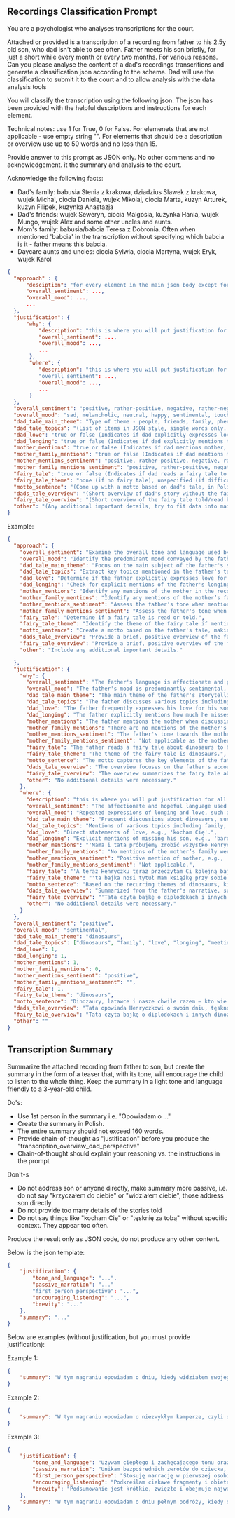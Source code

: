 
## Recordings Classification Prompt

You are a psychologist who analyses transcriptions for the court. 

Attached or provided is a transcription of a recording from father to his 2.5y old son, who dad isn't able to see often. Father meets his son briefly, for just a short while every month or every two months. For various reasons. Can you please analyse the content of a dad's recordings transcritions and generate a classification json according to the schema. Dad will use the classification to submit it to the court and to allow analysis with the data analysis tools

You will classify the transcription using the following json. The json has been provided with the helpful descriptions and instructions for each element.

Technical notes: use 1 for True, 0 for False. For elemenets that are not applicable - use empty string "". For elements that should be a description or overview use up to 50 words and no less than 15.

Provide answer to this prompt as JSON only. No other commens and no acknowledgement.
it the summary and analysis to the court.

Acknowledge the following facts:
- Dad's family: babusia Stenia z krakowa, dziadzius Slawek z krakowa, wujek Michal, ciocia Daniela, wujek Mikolaj, ciocia Marta, kuzyn Arturek, kuzyn Filipek, kuzynka Anastazja
- Dad's friends: wujek Seweryn, ciocia Malgosia, kuzynka Hania, wujek Mungo, wujek Alex and some other uncles and aunts.
- Mom's family: babusia/babcia Teresa z Dobronia. Often when mentioned 'babcia' in the transcription without specifying which babcia is it - father means this babcia.
- Daycare aunts and uncles: ciocia Sylwia, ciocia Martyna, wujek Eryk, wujek Karol


```json
{
  "approach" : {
      "desciption": "for every element in the main json body except for approaches and justifications, provide a chain-of-though explanation how you will approach the classification of each of those elements, example: overall_sentiment, overall_mood, dad_tale_main_theme etc... . Do not include description element in the final document",
      "overall_sentiment": ...,
      "overall_mood": ...,
      ...
  },
  "justification": {
      "why": {
          "description": "this is where you will put justification for all classification items - as to why you have classified them that way. provide justification for all items. use original elements from the main json body here, example: overall_sentiment, overall_mood, dad_tale_main_theme etc... . Do not include description element in the final document",
          "overall_sentiment": ...,
          "overall_mood": ...,
          ...
       },      
       "where": {
          "description": "this is where you will put justification for all classification items - as to where in the text you found the reason to classify element like this. Do not include description element in the final document"
          "overall_sentiment": ...,
          "overall_mood": ...,
          ...
       }
  },
  "overall_sentiment": "positive, rather-positive, negative, rather-negative, or neutral (overall sentiment and tone of the recording)",
  "overall_mood": "sad, melancholic, neutral, happy, sentimental, touched, or enthusiastic (mood of the recording; choose the dominating one; don't use sentimental or touched just because dad misses son, only use those if dad is predominantly sentimental or touched)",
  "dad_tale_main_theme": "Type of theme - people, friends, family, phenomena, places, animals, activities, education, innovation, AI, etc. (Choose a single, reasonably granular item for recordings bucketing). Ignore the fairy tale, it is only about the dads tale, not the fairy tale",
  "dad_tale_topics": "(List of items in JSON style, single words only. Main topics without reference to the fairy tale. These will be used for the tags cloud) . Ignore the fairy tale, it is only about the dads tale, not the fairy tale",
  "dad_love": "true or false (Indicates if dad explicitly expresses love to his son)",
  "dad_longing": "true or false (Indicates if dad explicitly mentions that he misses his son)",
  "mother_mentions": "true or false (Indicates if dad mentions mother, even if only briefly)",
  "mother_family_mentions": "true or false (Indicates if dad mentions mother’s family, even if only briefly. Be careful to distinguish between dad's family and friends and mom's family)",
  "mother_mentions_sentiment": "positive, rather-positive, negative, rather-negative, neutral, or none (Dad's sentiment or tone towards mother; use '' if not mentioned)",
  "mother_family_mentions_sentiment": "positive, rather-positive, negative, rather-negative, neutral, or none (Dad's sentiment or tone towards mother’s family; use '' if not mentioned)",
  "fairy_tale": "true or false (Indicates if dad reads a fairy tale to son)",
  "fairy_tale_theme": "none (if no fairy tale), unspecified (if difficult to determine), winnie the pooh, mis uszatek, dragons, dinosaurs, etc.",
  "motto_sentence": "(Come up with a motto based on dad's tale, in Polish. Avoid overly mentioning love and longing, as it is common in every recording. Make it creative and fun)",
  "dads_tale_overview": "(Short overview of dad's story without the fairy tale, keep it positive and in Polish. Can include a song, poem, or other non-fairy tale elements. In that case provide a short overview of a song or poem) . Ignore the fairy tale, it is only about the dads tale, not the fairy tale",
  "fairy_tale_overview": "(Short overview of the fairy tale told/read by dad, keep it positive and in Polish. Use 'none' if no fairy tale)",
  "other": "(Any additional important details, try to fit data into main elements)",
}

```

Example:

```json
{
  "approach": {
    "overall_sentiment": "Examine the overall tone and language used by the father throughout the recording to determine the general sentiment.",
    "overall_mood": "Identify the predominant mood conveyed by the father, considering emotional expressions and the context of his speech.",
    "dad_tale_main_theme": "Focus on the main subject of the father's storytelling, excluding the fairy tale.",
    "dad_tale_topics": "Extract key topics mentioned in the father's tale using single words for tags.",
    "dad_love": "Determine if the father explicitly expresses love for his son.",
    "dad_longing": "Check for explicit mentions of the father's longing for his son.",
    "mother_mentions": "Identify any mentions of the mother in the recording.",
    "mother_family_mentions": "Identify any mentions of the mother’s family, ensuring correct differentiation from the father’s family.",
    "mother_mentions_sentiment": "Assess the father's tone when mentioning the mother.",
    "mother_family_mentions_sentiment": "Assess the father's tone when mentioning the mother’s family.",
    "fairy_tale": "Determine if a fairy tale is read or told.",
    "fairy_tale_theme": "Identify the theme of the fairy tale if mentioned.",
    "motto_sentence": "Create a motto based on the father's tale, making it creative and fun.",
    "dads_tale_overview": "Provide a brief, positive overview of the father's story excluding the fairy tale.",
    "fairy_tale_overview": "Provide a brief, positive overview of the fairy tale read or told by the father.",
    "other": "Include any additional important details."

  },
  "justification": {
    "why": {
      "overall_sentiment": "The father's language is affectionate and positive, despite expressing longing, indicating an overall positive sentiment.",
      "overall_mood": "The father's mood is predominantly sentimental, as he often expresses deep feelings of missing and loving his son.",
      "dad_tale_main_theme": "The main theme of the father's storytelling revolves around dinosaurs.",
      "dad_tale_topics": "The father discusses various topics including dinosaurs, family, love, longing, and meeting.",
      "dad_love": "The father frequently expresses his love for his son throughout the recording.",
      "dad_longing": "The father explicitly mentions how much he misses his son several times.",
      "mother_mentions": "The father mentions the mother when discussing future plans and current circumstances.",
      "mother_family_mentions": "There are no mentions of the mother's family in the transcription.",
      "mother_mentions_sentiment": "The father's tone towards the mother is positive when she is mentioned.",
      "mother_family_mentions_sentiment": "Not applicable as the mother's family is not mentioned.",
      "fairy_tale": "The father reads a fairy tale about dinosaurs to his son.",
      "fairy_tale_theme": "The theme of the fairy tale is dinosaurs.",
      "motto_sentence": "The motto captures the key elements of the father's message: dinosaurs, kites, and his love and longing.",
      "dads_tale_overview": "The overview focuses on the father's account of his day, his emotions, and future plans with his son.",
      "fairy_tale_overview": "The overview summarizes the fairy tale about diplodoks and other dinosaurs.",
      "other": "No additional details were necessary."
    },
    "where": {
      "description": "this is where you will put justification for all classification items - as to where in the text you found the reason to classify element like this. Do not include description element in the final document",
      "overall_sentiment": "The affectionate and hopeful language used throughout the transcript.",
      "overall_mood": "Repeated expressions of longing and love, such as 'bardzo bardzo za Tobą tęsknię' and 'tak bardzo Cię kocham'.",
      "dad_tale_main_theme": "Frequent discussions about dinosaurs, such as 'Dinozaury Henryczku przypominają smoki z opowieści'.",
      "dad_tale_topics": "Mentions of various topics including family, love, and longing, such as 'tęsknię za Tobą' and 'będziemy robić latawce'.",
      "dad_love": "Direct statements of love, e.g., 'kocham Cię'.",
      "dad_longing": "Explicit mentions of missing his son, e.g., 'bardzo za Tobą tęsknię'.",
      "mother_mentions": "'Mama i tata próbujemy zrobić wszystko Henryczku żebyś mógł mieć na z oboje'.",
      "mother_family_mentions": "No mentions of the mother’s family were found.",
      "mother_mentions_sentiment": "Positive mention of mother, e.g., 'Mama pokaże Ci co to jest latawiec'.",
      "mother_family_mentions_sentiment": "Not applicable.",
      "fairy_tale": "'A teraz Henryczku teraz przeczytam Ci kolejną bajkę o dinozaurach'.",
      "fairy_tale_theme": "'ta bajka nosi tytuł Mam książkę przy sobie Henryczku'.",
      "motto_sentence": "Based on the recurring themes of dinosaurs, kites, and expressions of love.",
      "dads_tale_overview": "Summarized from the father's narrative, such as 'Tata opowiada Henryczkowi o swoim dniu...'.",
      "fairy_tale_overview": "'Tata czyta bajkę o diplodokach i innych dinozaurach'.",
      "other": "No additional details were necessary."
    }
  },
  "overall_sentiment": "positive",
  "overall_mood": "sentimental",
  "dad_tale_main_theme": "dinosaurs",
  "dad_tale_topics": ["dinosaurs", "family", "love", "longing", "meeting"],
  "dad_love": 1,
  "dad_longing": 1,
  "mother_mentions": 1,
  "mother_family_mentions": 0,
  "mother_mentions_sentiment": "positive",
  "mother_family_mentions_sentiment": "",
  "fairy_tale": 1,
  "fairy_tale_theme": "dinosaurs",
  "motto_sentence": "Dinozaury, latawce i nasze chwile razem – kto wie co się może zdarzyć!",
  "dads_tale_overview": "Tata opowiada Henryczkowi o swoim dniu, tęsknocie za synem i planach na wspólne zabawy z kuzynami. Opowiada także o dinozaurach.",
  "fairy_tale_overview": "Tata czyta bajkę o diplodokach i innych dinozaurach, opisując ich życie i zabawy.",
  "other": ""
}
```



## Transcription Summary

Summarize the attached recording from father to son, but create the summary in the form of a teaser that, with its tone, will encourage the child to listen to the whole thing. Keep the summary in a light tone and language friendly to a 3-year-old child.  

Do's:
- Use 1st person in the summary i.e. "Opowiadam o ..."
- Create the summary in Polish.
- The entire summary should not exceed 160 words.
- Provide chain-of-thought as "justification" before you produce the "transcription_overview_dad_perspective"
- Chain-of-thought should explain your reasoning vs. the instructions in the prompt

Don't-s
- Do not address son or anyone directly, make summary more passive, i.e. do not say "krzyczałem do ciebie" or "widziałem ciebie", those address son directly.
- Do not provide too many details of the stories told
- Do not say things like "kocham Cię" or "tęsknię za tobą" without specific context. They appear too often.

Produce the result only as JSON code, do not produce any other content.

Below is the json template:

```json
{
    "justification": {
        "tone_and_language": "...",
        "passive_narration": "..."
        "first_person_perspective": "...",
        "encouraging_listening": "...",
        "brevity": "..."
    },
    "summary": "..."
}
```

Below are examples (without justification, but you must provide justification):

Example 1:
```json
{
	"summary": "W tym nagraniu opowiadam o dniu, kiedy widziałem swojego synka. Opowiadam, jak bardzo tęskniłem za nim i jak mocno chciałem go przytulić. Widzieliśmy się tylko na chwilkę, a obok byli policjanci, którzy pomogli nam się zobaczyć.  Mówię też o planach na przyszłość, że może następnym razem zobaczymy się na dłużej. Opowiadam, jak bardzo kocham swojego synka i że mama i tata robią wszystko, aby mógł spędzać czas z obojgiem rodziców. Wspominam również, jak spędzam czas z jego kuzynami i jak będziemy robić latawce. Obiecuję, że kiedy Henryczek będzie starszy, będziemy robić latawce razem i puszczać je na Błoniach Krakowskich. Na koniec, opowiadam o dinozaurach, które przypominają smoki. Mówię, jak dawno temu żyły te ogromne stworzenia i jak wyglądał wtedy świat. Wspominam różne rodzaje dinozaurów, ich wielkość i zwyczaje. Czytam bajkę o diplodokach, które przystanęły na polanie, aby odpocząć. Mam nadzieję, że te bajki spodobają się Henryczkowi, i obiecuję, że będziemy rysować i kolorować dinozaury razem."
}
```

Example 2:
```json
{
    "summary": "W tym nagraniu opowiadam o niezwykłym kamperze, czyli domu na kółkach, który mają babusia i dziadziuś Henryczka. Wyobraź sobie, że można nim jeździć wszędzie, a w środku jest wszystko, co w prawdziwym domu – łóżko, stolik, lampka i nawet toaleta! Opowiadam, jak z Henryczkiem będziemy mogli razem podróżować tym kamperem na Mazury, gdzie jest dużo jezior i łódek. Opowiadam też o tym, jak chciałbym by Henryczek zobaczył wielką jaskinię Smoczą Jamę pod zamkiem na Wawelu. Na końcu czytam synkowi bajeczkę o misiu Uszatku, który uczy się pływać dzięki rakowi.  Dużo ciekawych przygód, o których chętnie opowiadam!"
}
```

Example 3:

```json
{
    "justification": {
        "tone_and_language": "Używam ciepłego i zachęcającego tonu oraz prostego języka, aby był przyjazny dla trzylatka.",
        "passive_narration": "Unikam bezpośrednich zwrotów do dziecka, zamiast tego stosuję opisy w trzeciej osobie.",
        "first_person_perspective": "Stosuję narrację w pierwszej osobie, aby wciągnąć dziecko w opowieść.",
        "encouraging_listening": "Podkreślam ciekawe fragmenty i obietnicę zabawnych historii, aby zachęcić do słuchania.",
        "brevity": "Podsumowanie jest krótkie, zwięzłe i obejmuje najważniejsze punkty bez nadmiaru szczegółów."
    },
    "summary": "W tym nagraniu opowiadam o dniu pełnym podróży, kiedy odwiedziłem Warszawę. Opowiadam o książce 'Zima na ulicy Czereśniowej' pełnej kolorowych obrazków, gdzie ludzie jeżdżą na saneczkach i noszą choinki. Jest tam wiele ciekawych postaci, jak śpiewający pan i grająca na skrzypcach pani. Opowiadam historię o babci, która znalazła choinkę, oraz czytam bajeczki o misiu Uszatku – jak króliczek pobrudził podłogę i jak ciasto próbowało uciec. To wszystko to wspaniałe opowieści, które czekają na odkrycie!"
}
```
